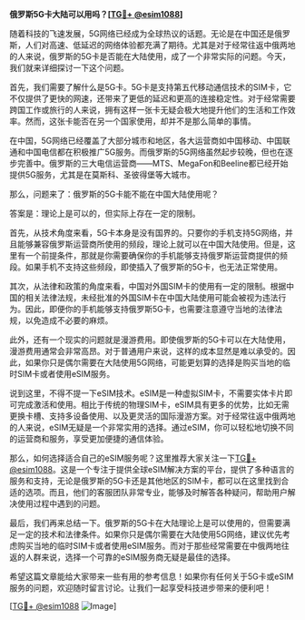 **俄罗斯5G卡大陆可以用吗？[[TG💪+ @esim1088](https://t.me/s/esim1088)]**

随着科技的飞速发展，5G网络已经成为全球热议的话题。无论是在中国还是俄罗斯，人们对高速、低延迟的网络体验都充满了期待。尤其是对于经常往返中俄两地的人来说，俄罗斯的5G卡是否能在大陆使用，成了一个非常实际的问题。今天，我们就来详细探讨一下这个问题。

首先，我们需要了解什么是5G卡。5G卡是支持第五代移动通信技术的SIM卡，它不仅提供了更快的网速，还带来了更低的延迟和更高的连接稳定性。对于经常需要跨国工作或旅行的人来说，拥有这样一张卡无疑会极大地提升他们的生活和工作效率。然而，这张卡能否在另一个国家使用，却并不是那么简单的事情。

在中国，5G网络已经覆盖了大部分城市和地区，各大运营商如中国移动、中国联通和中国电信都在积极推广5G服务。而俄罗斯的5G网络虽然起步较晚，但也在逐步完善中。俄罗斯的三大电信运营商——MTS、MegaFon和Beeline都已经开始提供5G服务，尤其是在莫斯科、圣彼得堡等大城市。

那么，问题来了：俄罗斯的5G卡能不能在中国大陆使用呢？

答案是：理论上是可以的，但实际上存在一定的限制。

首先，从技术角度来看，5G卡本身是没有国界的。只要你的手机支持5G网络，并且能够兼容俄罗斯运营商所使用的频段，理论上就可以在中国大陆使用。但是，这里有一个前提条件，那就是你需要确保你的手机能够支持俄罗斯运营商提供的频段。如果手机不支持这些频段，即使插入了俄罗斯的5G卡，也无法正常使用。

其次，从法律和政策的角度来看，中国对外国SIM卡的使用有一定的限制。根据中国的相关法律法规，未经批准的外国SIM卡在中国大陆使用可能会被视为违法行为。因此，即便你的手机能够支持俄罗斯5G卡，也需要注意遵守当地的法律法规，以免造成不必要的麻烦。

此外，还有一个现实的问题就是漫游费用。即使俄罗斯的5G卡可以在大陆使用，漫游费用通常会非常高昂。对于普通用户来说，这样的成本显然是难以承受的。因此，如果你只是偶尔需要在大陆使用5G网络，可能更划算的选择是购买当地的临时SIM卡或者使用eSIM服务。

说到这里，不得不提一下eSIM技术。eSIM是一种虚拟SIM卡，不需要实体卡片即可完成激活和使用。相比于传统的物理SIM卡，eSIM具有更多的优势，比如无需更换卡槽、支持多设备使用、以及更灵活的国际漫游方案。对于经常往返中俄两地的人来说，eSIM无疑是一个非常实用的选择。通过eSIM，你可以轻松地切换不同的运营商和服务，享受更加便捷的通信体验。

那么，如何选择适合自己的eSIM服务呢？这里推荐大家关注一下[TG💪+ @esim1088](https://t.me/s/esim1088)。这是一个专注于提供全球eSIM解决方案的平台，提供了多种语言的服务和支持，无论是俄罗斯的5G卡还是其他地区的SIM卡，都可以在这里找到合适的选项。而且，他们的客服团队非常专业，能够及时解答各种疑问，帮助用户解决使用过程中遇到的问题。

最后，我们再来总结一下。俄罗斯的5G卡在大陆理论上是可以使用的，但需要满足一定的技术和法律条件。如果你只是偶尔需要在大陆使用5G网络，建议优先考虑购买当地的临时SIM卡或者使用eSIM服务。而对于那些经常需要在中俄两地往返的人群来说，选择一个可靠的eSIM服务商无疑是最佳的选择。

希望这篇文章能给大家带来一些有用的参考信息！如果你有任何关于5G卡或eSIM服务的问题，欢迎随时留言讨论。让我们一起享受科技进步带来的便利吧！

[[TG💪+ @esim1088](https://t.me/s/esim1088) ![Image](https://i.postimg.cc/4NQfJmqS/Snipaste-2025-05-13-00-14-12.png)]